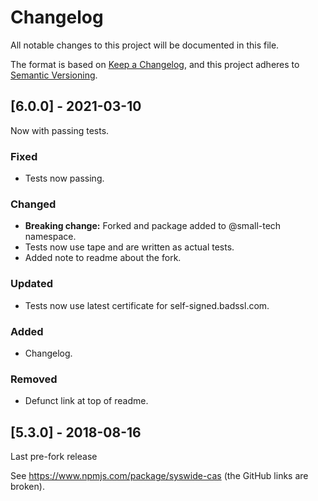 # Changelog

All notable changes to this project will be documented in this file.

The format is based on [Keep a Changelog](https://keepachangelog.com/en/1.0.0/), and this project adheres to [Semantic Versioning](https://semver.org/spec/v2.0.0.html).

## [6.0.0] - 2021-03-10

Now with passing tests.

### Fixed

  - Tests now passing.

### Changed

  - __Breaking change:__ Forked and package added to @small-tech namespace.
  - Tests now use tape and are written as actual tests.
  - Added note to readme about the fork.

### Updated

  - Tests now use latest certificate for self-signed.badssl.com.

### Added

  - Changelog.

### Removed

   - Defunct link at top of readme.

## [5.3.0] - 2018-08-16

Last pre-fork release

See https://www.npmjs.com/package/syswide-cas (the GitHub links are broken).
